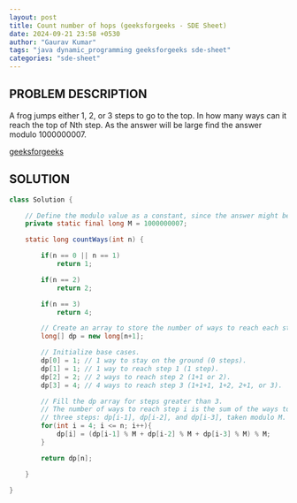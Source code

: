 ```yaml
---
layout: post
title: Count number of hops (geeksforgeeks - SDE Sheet)
date: 2024-09-21 23:58 +0530
author: "Gaurav Kumar"
tags: "java dynamic_programming geeksforgeeks sde-sheet"
categories: "sde-sheet"
---
```


## PROBLEM DESCRIPTION

A frog jumps either 1, 2, or 3 steps to go to the top. In how many ways can it reach the top of Nth step. As the answer will be large find the answer modulo 1000000007.

[geeksforgeeks](https://www.geeksforgeeks.org/problems/count-number-of-hops-1587115620/1?page=8)

## SOLUTION

```java
class Solution {

    // Define the modulo value as a constant, since the answer might be large.
    private static final long M = 1000000007;

    static long countWays(int n) {

        if(n == 0 || n == 1)
            return 1;

        if(n == 2)
            return 2;

        if(n == 3)
            return 4;

        // Create an array to store the number of ways to reach each step.
        long[] dp = new long[n+1];

        // Initialize base cases.
        dp[0] = 1; // 1 way to stay on the ground (0 steps).
        dp[1] = 1; // 1 way to reach step 1 (1 step).
        dp[2] = 2; // 2 ways to reach step 2 (1+1 or 2).
        dp[3] = 4; // 4 ways to reach step 3 (1+1+1, 1+2, 2+1, or 3).

        // Fill the dp array for steps greater than 3.
        // The number of ways to reach step i is the sum of the ways to reach the previous
        // three steps: dp[i-1], dp[i-2], and dp[i-3], taken modulo M.
        for(int i = 4; i <= n; i++){
            dp[i] = (dp[i-1] % M + dp[i-2] % M + dp[i-3] % M) % M;
        }

        return dp[n];

    }

}
```

